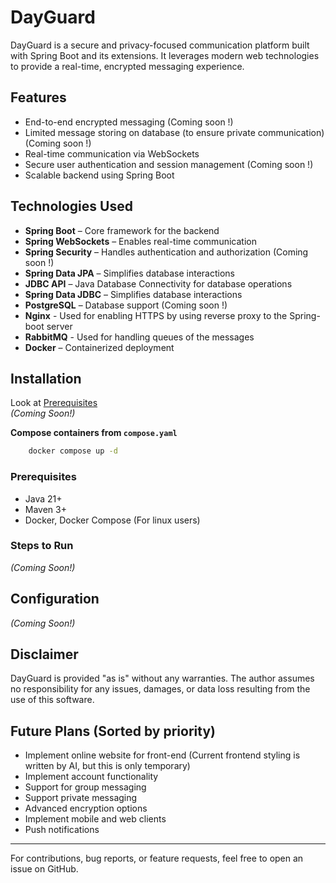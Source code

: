 # DayGuard

DayGuard is a secure and privacy-focused communication platform built with Spring Boot and its extensions. It leverages modern web technologies to provide a real-time, encrypted messaging experience.

## Features
- End-to-end encrypted messaging (Coming soon !)
- Limited message storing on database (to ensure private communication) (Coming soon !)
- Real-time communication via WebSockets
- Secure user authentication and session management (Coming soon !)
- Scalable backend using Spring Boot

## Technologies Used
- **Spring Boot** – Core framework for the backend
- **Spring WebSockets** – Enables real-time communication
- **Spring Security** – Handles authentication and authorization (Coming soon !)
- **Spring Data JPA** – Simplifies database interactions
- **JDBC API** – Java Database Connectivity for database operations
- **Spring Data JDBC** – Simplifies database interactions
- **PostgreSQL** – Database support (Coming soon !)
- **Nginx** - Used for enabling HTTPS by using reverse proxy to the Spring-boot server
- **RabbitMQ** - Used for handling queues of the messages
- **Docker** – Containerized deployment

## Installation
Look at [Prerequisites](#prerequisites) <br/>
*(Coming Soon!)*

**Compose containers from `compose.yaml`**

```bash
    docker compose up -d
```

### Prerequisites
- Java 21+
- Maven 3+
- Docker, Docker Compose (For linux users)

### Steps to Run
*(Coming Soon!)*

## Configuration
*(Coming Soon!)*

## Disclaimer
DayGuard is provided "as is" without any warranties. The author assumes no responsibility for any issues, damages, or data loss resulting from the use of this software.

## Future Plans (Sorted by priority)
- Implement online website for front-end (Current frontend styling is written by AI, but this is only temporary)
- Implement account functionality
- Support for group messaging
- Support private messaging
- Advanced encryption options
- Implement mobile and web clients
- Push notifications

---
For contributions, bug reports, or feature requests, feel free to open an issue on GitHub.